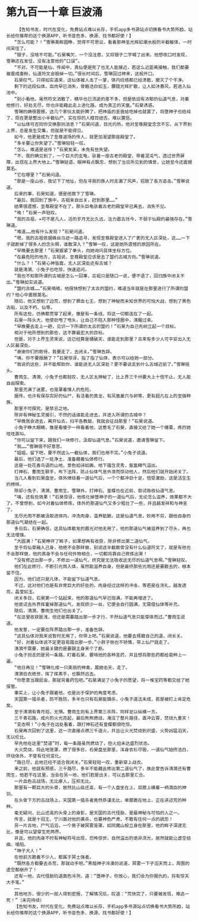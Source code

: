 # 第九百一十章 巨波涌
        【告知书友，时代在变化，免费站点难以长存，手机app多书源站点切换看书大势所趋，站长给你推荐的这个换源APP，听书音色多、换源、找书都好使！】
       “怎么可能？！”雪琳美眸圆睁，觉得不可思议，看着那神圣光辉如潮水般的半截躯体，一时间呆住了。
       “银子，没啥不可能。”石昊嘴欠，一个没注意，又将银子二字喊了出来。他想改口时发现，雪琳还在发怔，没有注意他的“口误”。
       “不对，不可能是仙，传闻中，真仙便是死了也无人能接近，若这么近距离接触，我们都要被震成齑粉，仙道符文会毁掉一切。”很长时间后，雪琳回过神来，这般开口。
       石昊叹气，只得如实道来，这仙体被人击了一掌，体内纹络都已经溃散，磨灭了个干净。
       剩下的这段仙体，血肉早已消失，骨骼洁白如玉，朦胧光辉扩散，让人如沐春风，若进入仙池中。
       “别小看他，虽然符文消散了，精华也已流逝的差不多，但是依旧有浓郁的仙道气息，对着他修行，好处无尽，你也许能藉此走上进化路，成为真正的天凰。”石昊诱惑。
       雪琳的确很震撼，这几个家伙太能折腾了，把神庙的圣兽给吃掉也就罢了，将堕神子也给炖了，现在更是整出小半截仙尸，实在惊的人瞠目结舌，难以置信。
       “以仙体可否同你交换那则消息？”石昊问道，目光灼热，他对至尊殿堂念念不忘，从下界到上界，总是发生交集，但就是不能得见。
       如今，他更是成为了至尊道场的传人，就更加渴望那座殿堂了。
       “多半要让你失望了。”雪琳轻轻一叹。
       “怎么，难道是谣传？”石昊发呆，未免有些失望。
       “不，我的确见到了，一个巨大的玄龟，驮着一座古老的殿堂，带着混沌气，透过世界屏障，出现在上界大地上。”雪琳轻语，眼神有点飘忽，想到了当日所见到的情景，让她至今还震撼莫名。
       “它在哪里？”石昊问道。
       “那是一座山谷，我记下了地址，但在寻我的族人时走漏了风声，招致了各方追击。”雪琳说道。
       后来的事，石昊知道，便是他救下了雪琳。
       “最后，我回到了族中，古祖亲自出关，赶到那里……”
       结果很遗憾，至尊殿堂不在了，那头巨龟驮着古老的殿堂早已离去，消失不见。
       “唉！”石昊一声轻叹。
       “我的古祖，=可不是凡人，活的岁月无比久远，法力震古烁今，不弱于仙殿的最强存在。”雪琳道。
       “难道……他有什么发现？”石昊问道。
       “嗯，我的古祖依据蛛丝马迹一路追寻，发现至尊殿堂进入了广袤的无人区深处，这……一下子就断掉了很多人的念头啊，谁敢深入？”雪琳一叹，这是她所遗憾的原因所在。
       “早晚要去那里！”石昊握紧了拳头，向她询问具体坐标方位。
       “在最危险的地方，古祖说，至尊殿堂应该是去了盟约古城方向。”雪琳说道。
       “什么？！”石昊心神皆震，无人区深处还有古城？
       就是清漪、小兔子也吃惊，快速追问。
       “我也不知那所谓的古城是怎么一回事，古祖只是随口一说，便不语了，回归族中闭关不出。”雪琳如实说道。
       “盟约古城……”石昊喃喃，他很快想到了太古的盟约，难道当年就是在那里进行了所谓的盟约？他心中震撼莫名。
       随后，他又想到了边荒，想到了罪血七王，想到了神秘而未知世界的可怕大战，想到了黑色古船，以及不朽、仙等。
       所有这些，仿佛都贯穿了起来，像是有一条线，将这一切都连在了一起。
       石昊一阵头大，他使劲甩了甩头，让自己不陷入那种怪圈中，清醒过来。
       “早晚要去走上一趟，见识一下所谓的太古的盟约！”石昊为自己先树立起一个目标。
       相对于他所想到的那些，这不算最宏大的目标。
       但是，对于上界生灵来说，这已经算是捅破天，谁能走到那里？古来有多少人可平安出入无人区最深处。
       “谢谢你们的款待，我要走了，去闭关。”雪琳告辞。
       “咦，你不要报酬了？”石昊惊讶，指了指了仙体，表示可以给她一部分。
       “我说的这些，并不能帮助你，谁能进无人区深处？更不要说走到什么古城近前了。”雪琳摇头。
       曹雨生、清漪、小兔子也都轻叹，无人区太神秘了，比上界三千州要大上十倍不止，无人能自由探索。
       那里充满了迷雾，也笼罩着悚人的危险。
       据传，也许有保存完好的仙尸，有活着的真龙，有凤凰巢穴与卵等，更有超凡在上的至强种族。
       那里不可探究，是禁忌之地。
       除非有神秘生灵接引，不然的话谁能走进去，并进入所谓的古城中？
       “早晚我会进去，离开仙古，扫平各教敌，我就会征战那里！”石昊说道。
       小兔子睁大眼睛，像是看傻子一样看着他，这惹毛了石昊，直接又给了她一个爆栗，疼的她哇哇直叫。
       “你可以留下来，跟我们一块修行，汲取仙道气息。”石昊说道，邀请雪琳留下。
       “我……”雪琳很不好意思。
       “姐姐，留下吧，要不然这么一截仙体，我们也用不完。”小兔子说道。
       最后，他们选了一处净土，准备藉着仙体修行。
       这是一处花香鸟语的山地，景色如诗如画，地下蕴含灵秀，氤氲精气溢出。
       打神石、曹雨生联手，布下法阵，防止仙体气息外泄而惊动他人，然后他们就开始闭关了。
       当几人看到石昊盘坐，体外缭绕着一道仙气后，一个个都冲劲十足，倍受激励，这是活生生的榜样。
       除却小兔子、清漪、曹雨生、雪琳外，打神石、皇蝶也在近前，尝试吸收仙道气息。
       “咦，还有些效果！”石昊惊讶，他炼化掉堕神子的一道仙气后，无论怎么滋养，效果都不大了。不曾想到，如今对着仙体修炼，体外的那道仙气又多少粗壮了一些，并且越发祥和与神圣了。
       无尽光雨不断被汲取进体内，冲洗肉身，温养脏腑，这是仙道气息，妙用不穷，跟他自身的那道仙气凝结在一起。
       多日后，石昊确信，这具仙体散发的霞光对他无用了，他的那道仙气被滋养到了尽头，再也无法增强。
       “大圆满！”石昊睁开了眸子，如果想再有收获，除非修出第二道仙气。
       至于将仙骨融入己身，他绝不会那样做，别说这半截骸骨没有什么仙道符文了，就是有他也不会那样做，他的真身不会与任何外物相合，一切都将靠自己修炼出来！
       “没有修迈出那一步，不修出一道仙气，终究是无法吸收这无尽的仙道气息啊。”雪琳轻叹。
       他们在此修行，不断引光雨入体，虽然能滋养自身，但是最终那些光雨还是要散去的，根本留不住。
       因为，他们还只是凡体，不能留下仙道气息。
       不过，这对他们也是有非常巨大的好处的，肉身经过这样的冲击，等若是在洗礼，越发透亮，晶莹如玉。
       闭关多日，石昊第一个站起来，他的那道仙气早已饱满，不能再增进了。
       他尝试去外界挥霍掉那道仙气，发现损少一丝，它便会自行圆满，无需借仙体等补充。
       随后，清漪、曹雨生他们也出关了。
       “在这里收获匪浅，但还是需要踏出那一步才行，不然仙道气息只能穿体而过。”曹雨生说道。
       他发誓，一定要在阵界踏出那一步，准备告辞。
       “这具仙体对我来说暂时无用了，你带上吧。”石昊说道，他要去琢磨自己的道，闭长关。
       “好，对着仙体说不定更容易踏出那一步。”小胖子倒也不矫情，带上仙尸就走了。
       清漪不需要，她最关键的是要跟主身来个了断。
       小兔子则走的是另一条路，盯着石昊，要啃他的各种圣药，并且想将那些药都给栽种上一遍。
       “他日再见！”雪琳化成一只美丽的神禽，展翅击天，走了。
       清漪白衣绝世，挥了挥素手，也飘然远去。
       “你愿意当跟屁虫，那就背着药包吧。”石昊满足了小兔子的愿望，将一堆宝药等都交给了她保管。
       事实上，让小兔子跟着他，也是出于保护的角度考虑。
       天国第一猎杀者，防不胜防，多半也只有石昊能镇杀，小兔子道法未成，若是被盯上肯定危矣。
       至于清漪有青月焰，无惧。曹雨生则有上界第三杀阵，同样足以纵横一方。
       三千青石路，成片的火光亮起，最后熊熊燃烧，淹没了整片路径，直冲云霄，焚烧九重天！
       “变态啊！”小兔子在远处看着，跟打神石还有皇蝶都很吃惊。
       石昊再次回到了这里，这一次直接点燃三千道火，并且让火光焚烧到炽盛，火势凶猛滔天，无以伦比。
       早先他在这里“焚道”时，每一条路虽然燃烧了，但火焰未达盛烈状态。
       大火焚烧，将此地笼罩，燃了很多日，石昊盘坐那里，浑身衣衫尽毁，一道仙气始终洁白，环绕体外，不曾有任何变化。
       “路已尽，此地已经不适合我闭关。”石昊轻轻一叹，重新穿上战衣。
       来之前，他就有预感，三千路尽，多半不能藉此修出第二道仙气了，故此曾告诉清漪还有曹雨生，他若不在这里，当会在另一地，他们若是出关，可以去那里汇合。
       一片血色古战场，无比瘆人，压抑无比。
       那里有一颗巨大的头骨，居然比山岳还高，有一个人盘坐在上，双膝上横着一柄滴血的神剑。
       在头骨下方的古战场上，天国第一猎杀者竟然恭谨无比，单膝跪在地上，正在讲述荒的种种。
       毫无疑问，比山还高的头骨上的身影，是天国的古代怪胎，是最神秘与可怕的人之一。
       传言，就是十冠王、宁川面对他的袭杀，也要神色严肃，不敢有任何一点的疏忽！
       另一片古地，尸气滔滔，一个男子被冥雾笼罩，如同魔山般立身在那里，他的眸子深邃无比，像是可以望穿生死两界。
       并且，他的肉身不时有神秘符号出现，恐怖惊世，自然溢出的诡异流光，居然就能让虚空扭曲、塌陷。
       “神子大人！”
       在他前方跪着不少人，都属于冥土强者。
       “既然各方都要去杀荒，那就动手吧。”黑暗神子冷漠的说道，冥雾一下子滔天而上，周围的虚空都崩开了！
       还有一地，古代怪胎钧道面色冷冽，道：“堕神子，你放心，我们会为你报仇的，将有惊天大手笔。”
       ……
       其他地方，很少的一部人得到密报，了解情况后，叹道：“荒快完了，只要被发现，难逃一死！”（未完待续）
       【告知书友，时代在变化，免费站点难以长存，手机app多书源站点切换看书大势所趋，站长给你推荐的这个换源APP，听书音色多、换源、找书都好使！】